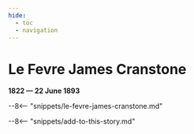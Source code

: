 ```yaml
---
hide:
  - toc
  - navigation 
---
```


# Le Fevre James Cranstone

**1822 — 22 June 1893**

--8<-- "snippets/le-fevre-james-cranstone.md"

--8<-- "snippets/add-to-this-story.md"